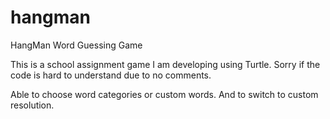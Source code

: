 # hangman
HangMan Word Guessing Game

This is a school assignment game I am developing using Turtle.
Sorry if the code is hard to understand due to no comments.

Able to choose word categories or custom words.
And to switch to custom resolution.
